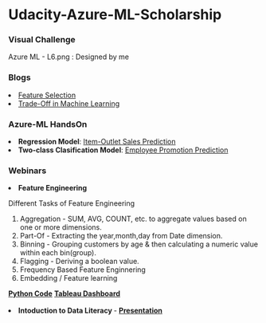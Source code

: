 # Udacity-Azure-ML-Scholarship

<h3>Visual Challenge</h3>
  Azure ML - L6.png : Designed by me
  
<h3>Blogs</h3>
  <li><a href="https://medium.com/lets-talk-ml/selecting-the-right-features-2b1d50a18a17?source=---------2------------------">Feature Selection</a></li>
  <li><a href="https://medium.com/lets-talk-ml/the-trade-off-in-machine-learning-f6b30f38a527?source=---------4------------------">Trade-Off in Machine Learning</a></li>
  
 <h3>Azure-ML HandsOn</h3>
  <li><strong>Regression Model</strong>: <a href="https://gallery.cortanaintelligence.com/Experiment/Item-Outlet-Sales-Prediction">Item-Outlet Sales Prediction</a></li> 
  <li><strong>Two-class Clasification Model</strong>: <a href="https://gallery.cortanaintelligence.com/Experiment/Employee-Promotion-Experiment-Mufaddal">Employee Promotion Prediction</a></li> 
  
<h3>Webinars</h3>
    <li><strong> Feature Engineering </strong>
    <p>Different Tasks of Feature Engineering</p>
    <ol>
      <li>Aggregation - SUM, AVG, COUNT, etc. to aggregate values based on one or more dimensions.</li>
      <li>Part-Of - Extracting the year,month,day from Date dimension.</li>
      <li>Binning - Grouping customers by age & then calculating a numeric value within each bin(group).</li>
      <li>Flagging - Deriving a boolean value.</li>
      <li>Frequency Based Feature Enginnering</li>
      <li>Embedding / Feature learning</li>
    </ol>
  <a href="https://drive.google.com/drive/folders/1cay0sYhZ-z_RxFMMJkv39ikjAa7YJ5FX?usp=sharing"><strong>Python Code</strong></a>
        <a href="https://public.tableau.com/profile/max6387#!/vizhome/Recommendation-RFMModel/Trends?publish=yes"><strong>Tableau Dashboard</strong></a></li>
        <br>
  <li><strong> Intoduction to Data Literacy </strong> - 
  <a href="https://www.slideshare.net/MufaddalHaidermota/data-literacy-237635504"><strong>Presentation</strong></a></li>
  

